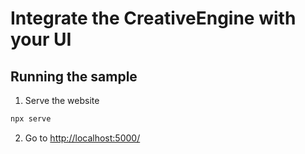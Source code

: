 # Integrate the CreativeEngine with your UI


## Running the sample

1. Serve the website

```bash
npx serve
```

2. Go to [http://localhost:5000/](http://localhost:5000/)
